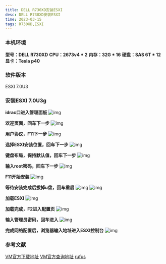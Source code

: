 ```yaml
---
title: DELL R730XD安装ESXI
desc: DELL R730XD安装ESXI
time: 2023-03-15
tags: R730XD,ESXI
---
```


### 本机环境
**型号：DELL R730XD**
**CPU：2673v4 * 2**
**内存：32G * 16**
**硬盘：SAS 6T * 12**
**显卡：Tesla p40**

### 软件版本
ESXI 7.0U3

### 安装ESXI 7.0U3g
**idrac口进入管理面板**
![img](../../img/esxi/3.png)

**欢迎页面，回车下一步**
![img](../../img/esxi/4.png)

**用户协议，F11下一步**
![img](../../img/esxi/5.png)

**选择ESXI安装位置，回车下一步**
![img](../../img/esxi/6.png)

**键盘布局，保持默认值，回车下一步**
![img](../../img/esxi/7.png)

**输入root密码，回车下一步**
![img](../../img/esxi/8.png)

**F11开始安装**
![img](../../img/esxi/9.png)

**等待安装完成后拔掉u盘，回车重启**
![img](../../img/esxi/10.png)
![img](../../img/esxi/11.png)

**加载ESXI**
![img](../../img/esxi/12.png)

**加载完成，F2进入配置页**
![img](../../img/esxi/13.png)

**输入管理员密码，回车进入**
![img](../../img/esxi/14.png)

**完成网络配置后，浏览器输入地址进入ESXI控制台**
![img](../../img/esxi/15.png)


### 参考文献
[VM官方下载地址](https://customerconnect.vmware.com/cn/downloads/info/slug/datacenter_cloud_infrastructure/vmware_vsphere/7_0)
[VM官方查询地址](https://www.vmware.com/resources/compatibility/search.php)
[rufus](http://rufus.ie/en/)
